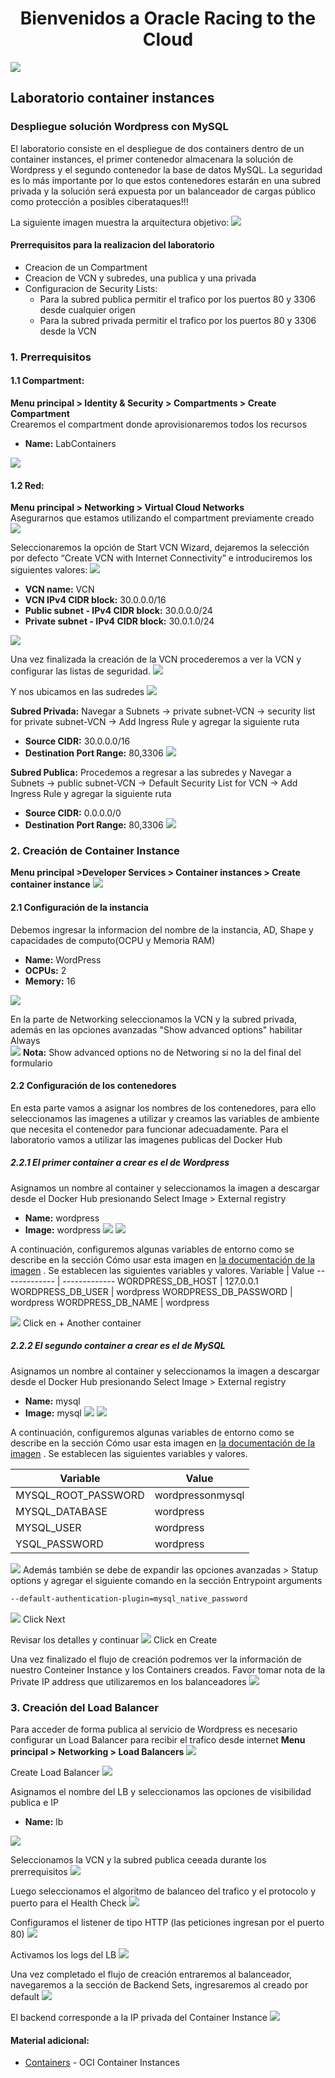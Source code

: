 # <div align="center">Bienvenidos a Oracle Racing to the Cloud </div>
![](https://github.com/jevargascr/ContainerInstances/blob/main/images/red-bull-rb18.jpg)
## Laboratorio container instances 
### Despliegue solución Wordpress con MySQL
El laboratorio consiste en el despliegue de dos containers dentro de un container instances, el primer contenedor almacenara la solución de Wordpress y el segundo contenedor la base de datos MySQL. 
La seguridad es lo más importante por lo que estos contenedores estarán en una subred privada y la solución será expuesta por un balanceador de cargas público como protección a posibles ciberataques!!!

La siguiente imagen muestra la arquitectura objetivo:
![](https://github.com/jevargascr/ContainerInstances/blob/main/images/Arquitectura.png)

#### Prerrequisitos para la realizacion del laboratorio
* Creacion de un Compartment
* Creacion de VCN y subredes, una publica y una privada
* Configuracion de Security Lists:
  + Para la subred publica permitir el trafico por los puertos 80 y 3306 desde cualquier origen
  + Para la subred privada permitir el trafico por los puertos 80 y 3306 desde la VCN
  
### 1. Prerrequisitos
#### 1.1 Compartment:
**Menu principal > Identity & Security > Compartments > Create Compartment**</br>
Crearemos el compartment donde aprovisionaremos todos los recursos
* **Name:** LabContainers

![](https://github.com/jevargascr/ContainerInstances/blob/main/images/Compartment.png)

#### 1.2 Red:
**Menu principal > Networking > Virtual Cloud Networks**</br>
Asegurarnos que estamos utilizando el compartment previamente creado
![](https://github.com/jevargascr/ContainerInstances/blob/main/images/VCN.png)

Seleccionaremos la opción de Start VCN Wizard, dejaremos la selección por defecto “Create VCN with Internet Connectivity” e introduciremos los siguientes valores:
![](https://github.com/jevargascr/ContainerInstances/blob/main/images/VCN1.png)

* **VCN name:** VCN
* **VCN IPv4 CIDR block:** 30.0.0.0/16
* **Public subnet - IPv4 CIDR block:** 30.0.0.0/24
* **Private subnet - IPv4 CIDR block:** 30.0.1.0/24

![](https://github.com/jevargascr/ContainerInstances/blob/main/images/VCN2.png)

Una vez finalizada la creación de la VCN procederemos a ver la VCN y configurar las listas de seguridad.
![](https://github.com/jevargascr/ContainerInstances/blob/main/images/VCN3.png)

Y nos ubicamos en las sudredes
![](https://github.com/jevargascr/ContainerInstances/blob/main/images/VCN5.png)

**Subred Privada:** Navegar a Subnets -> private subnet-VCN -> security list for private subnet-VCN  -> Add Ingress Rule y agregar la siguiente ruta
* **Source CIDR:** 30.0.0.0/16
* **Destination Port Range:** 80,3306
![](https://github.com/jevargascr/ContainerInstances/blob/main/images/PrivateSL.png)

**Subred Publica:** Procedemos a regresar a las subredes y Navegar a Subnets -> public subnet-VCN -> Default Security List for VCN  -> Add Ingress Rule y agregar la siguiente ruta
* **Source CIDR:** 0.0.0.0/0
* **Destination Port Range:** 80,3306
![](https://github.com/jevargascr/ContainerInstances/blob/main/images/PublicSL.png)

### 2. Creación de Container Instance
**Menu principal >Developer Services > Container instances > Create container instance**
![](https://github.com/jevargascr/ContainerInstances/blob/main/images/ContainerInstance.png)

#### 2.1 Configuración de la instancia
Debemos ingresar la informacion del nombre de la instancia, AD, Shape y capacidades de computo(OCPU y Memoria RAM)
* **Name:** WordPress
* **OCPUs:** 2
* **Memory:** 16

![](https://github.com/jevargascr/ContainerInstances/blob/main/images/Container1.png)

En la parte de Networking seleccionamos la VCN y la subred privada, además en las opciones avanzadas "Show advanced options" habilitar Always</br>
![](https://github.com/jevargascr/ContainerInstances/blob/main/images/Container2.png)
**Nota:** Show advanced options no de Networing si no la del final del formulario

#### 2.2 Configuración de los contenedores
En esta parte vamos a asignar los nombres de los contenedores, para ello seleccionamos las imagenes a utilizar y creamos las variables de ambiente que necesita el contenedor para funcionar adecuadamente. Para el laboratorio vamos a utilizar las imagenes publicas del Docker Hub

##### 2.2.1 El primer container a crear es el de Wordpress
Asignamos un nombre al container y seleccionamos la imagen a descargar desde el Docker Hub presionando Select Image > External registry
* **Name:** wordpress
* **Image:** wordpress
![](https://github.com/jevargascr/ContainerInstances/blob/main/images/Container3.png)
![](https://github.com/jevargascr/ContainerInstances/blob/main/images/Container4.png)

A continuación, configuremos algunas variables de entorno como se describe en la sección Cómo usar esta imagen en [la documentación de la imagen](https://hub.docker.com/_/wordpress/ "") . Se establecen las siguientes variables y valores.
Variable  | Value
------------- | -------------
WORDPRESS_DB_HOST  | 127.0.0.1
WORDPRESS_DB_USER  | wordpress
WORDPRESS_DB_PASSWORD  | wordpress
WORDPRESS_DB_NAME  | wordpress

![](https://github.com/jevargascr/ContainerInstances/blob/main/images/Container5.png)
Click en + Another container

##### 2.2.2 El segundo container a crear es el de MySQL
Asignamos un nombre al container y seleccionamos la imagen a descargar desde el Docker Hub presionando Select Image > External registry
* **Name:** mysql
* **Image:** mysql
![](https://github.com/jevargascr/ContainerInstances/blob/main/images/Container6.png)
![](https://github.com/jevargascr/ContainerInstances/blob/main/images/Container7.png)

A continuación, configuremos algunas variables de entorno como se describe en la sección Cómo usar esta imagen en [la documentación de la imagen](https://hub.docker.com/_/mysql/ "") . Se establecen las siguientes variables y valores.

Variable  | Value
------------- | -------------
MYSQL_ROOT_PASSWORD | wordpressonmysql
MYSQL_DATABASE | wordpress
MYSQL_USER  | wordpress
YSQL_PASSWORD  | wordpress

![](https://github.com/jevargascr/ContainerInstances/blob/main/images/Container8.png)
Además también se debe de expandir las opciones avanzadas > Statup options y agregar el siguiente comando en la sección Entrypoint arguments
```sh
--default-authentication-plugin=mysql_native_password 
```
![](https://github.com/jevargascr/ContainerInstances/blob/main/images/Container9.png)
Click Next

Revisar los detalles y continuar
![](https://github.com/jevargascr/ContainerInstances/blob/main/images/Container10.png)
Click en Create

Una vez finalizado el flujo de creación podremos ver la información de nuestro Conteiner Instance y los Containers creados.
Favor tomar nota de la Private IP address que utilizaremos en los balanceadores
![](https://github.com/jevargascr/ContainerInstances/blob/main/images/Container11.png)

### 3. Creación del Load Balancer

Para acceder de forma publica al servicio de Wordpress es necesario configurar un Load Balancer para recibir el trafico desde internet
**Menu principal > Networking > Load Balancers**
![](https://github.com/jevargascr/ContainerInstances/blob/main/images/create_lb.png)

Create Load Balancer
![](https://github.com/jevargascr/ContainerInstances/blob/main/images/create_lb_1.png)

Asignamos el nombre del LB y seleccionamos las opciones de visibilidad publica e IP
* **Name:** lb

![](https://github.com/jevargascr/ContainerInstances/blob/main/images/create_lb_2.png)

Seleccionamos la VCN y la subred publica ceeada durante los prerrequisitos
![](https://github.com/jevargascr/ContainerInstances/blob/main/images/create_lb_3.png)

Luego seleccionamos el algoritmo de balanceo del trafico y el protocolo y puerto para el Health Check
![](https://github.com/jevargascr/ContainerInstances/blob/main/images/create_lb_4.png)

Configuramos el listener de tipo HTTP (las peticiones ingresan por el puerto 80)
![](https://github.com/jevargascr/ContainerInstances/blob/main/images/create_lb_5.png)

Activamos los logs del LB
![](https://github.com/jevargascr/ContainerInstances/blob/main/images/create_lb_6.png)

Una vez completado el flujo de creación entraremos al balanceador, navegaremos a la sección de Backend Sets, ingresaremos al creado por default 
![](https://github.com/johncdoracle/RacingToCloud/blob/main/images/create_lb_7.png)

El backend corresponde a la IP privada del Container Instance
![](https://github.com/johncdoracle/RacingToCloud/blob/main/images/create_lb_8.png)



#### Material adicional:

- [Containers](https://docs.oracle.com/en/learn/manage-oci-container-instances/index.html#task-1-create-and-configure-a-container-instance/) - OCI Container Instances 
